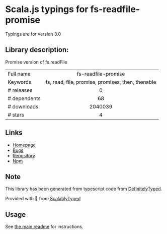 
# Scala.js typings for fs-readfile-promise

Typings are for version 3.0

## Library description:
Promise version of fs.readFile

|                    |                 |
| ------------------ | :-------------: |
| Full name          | fs-readfile-promise |
| Keywords           | fs, read, file, promise, promises, then, thenable |
| # releases         | 0 |
| # dependents       | 68 |
| # downloads        | 2040039 |
| # stars            | 4 |

## Links
- [Homepage](https://github.com/shinnn/fs-readfile-promise#readme)
- [Bugs](https://github.com/shinnn/fs-readfile-promise/issues)
- [Repository](https://github.com/shinnn/fs-readfile-promise)
- [Npm](https://www.npmjs.com/package/fs-readfile-promise)
    


## Note
This library has been generated from typescript code from [DefinitelyTyped](https://definitelytyped.org).

Provided with :purple_heart: from [ScalablyTyped](https://github.com/oyvindberg/ScalablyTyped)

## Usage
See [the main readme](../../readme.md) for instructions.


